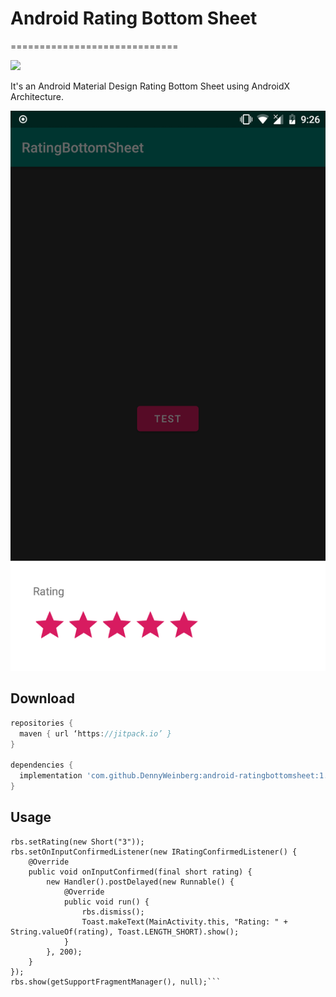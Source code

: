 # Android Rating Bottom Sheet
=============================

[![](https://jitpack.io/v/DennyWeinberg/android-ratingbottomsheet.svg)](https://jitpack.io/#DennyWeinberg/android-ratingbottomsheet)

It's an Android Material Design Rating Bottom Sheet using AndroidX Architecture.

![Preview](assets/preview.png?raw=true "Preview")

Download
--------

```gradle
repositories {
  maven { url ‘https://jitpack.io’ }
}

dependencies {
  implementation 'com.github.DennyWeinberg:android-ratingbottomsheet:1.0.0'
}
```

Usage
-----

```final RatingBottomSheet rbs = new RatingBottomSheet();
rbs.setRating(new Short("3"));
rbs.setOnInputConfirmedListener(new IRatingConfirmedListener() {
    @Override
    public void onInputConfirmed(final short rating) {
        new Handler().postDelayed(new Runnable() {
            @Override
            public void run() {
                rbs.dismiss();
                Toast.makeText(MainActivity.this, "Rating: " + String.valueOf(rating), Toast.LENGTH_SHORT).show();
            }
        }, 200);
    }
});
rbs.show(getSupportFragmentManager(), null);```
